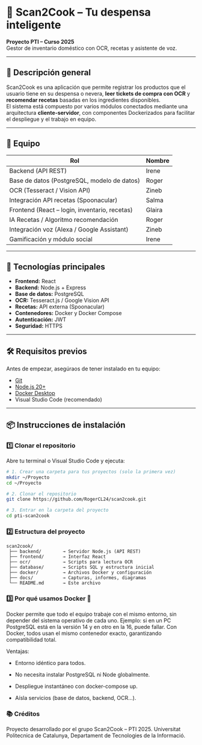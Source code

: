 # 🥫 Scan2Cook – Tu despensa inteligente

**Proyecto PTI – Curso 2025**  
Gestor de inventario doméstico con OCR, recetas y asistente de voz.

---

## 🚀 Descripción general

Scan2Cook es una aplicación que permite registrar los productos que el usuario tiene en su despensa o nevera, **leer tickets de compra con OCR** y **recomendar recetas** basadas en los ingredientes disponibles.  
El sistema está compuesto por varios módulos conectados mediante una arquitectura **cliente-servidor**, con componentes Dockerizados para facilitar el despliegue y el trabajo en equipo.

---

## 👥 Equipo

| Rol | Nombre |
|-----|--------|
| Backend (API REST) | Irene |
| Base de datos (PostgreSQL, modelo de datos) | Roger |
| OCR (Tesseract / Vision API) | Zineb |
| Integración API recetas (Spoonacular) | Salma |
| Frontend (React – login, inventario, recetas) | Glaira |
| IA Recetas / Algoritmo recomendación | Roger |
| Integración voz (Alexa / Google Assistant) | Zineb |
| Gamificación y módulo social | Irene |


---

## 🧩 Tecnologías principales

- **Frontend:** React  
- **Backend:** Node.js + Express  
- **Base de datos:** PostgreSQL  
- **OCR:** Tesseract.js / Google Vision API  
- **Recetas:** API externa (Spoonacular)  
- **Contenedores:** Docker y Docker Compose  
- **Autenticación:** JWT  
- **Seguridad:** HTTPS  

---

## 🛠️ Requisitos previos

Antes de empezar, asegúraos de tener instalado en tu equipo:

- [Git](https://git-scm.com/downloads)
- [Node.js 20+](https://nodejs.org/)
- [Docker Desktop](https://www.docker.com/products/docker-desktop/)
- Visual Studio Code (recomendado)

---

## 📦 Instrucciones de instalación

### 1️⃣ Clonar el repositorio
Abre tu terminal o Visual Studio Code y ejecuta:

```bash
# 1. Crear una carpeta para tus proyectos (solo la primera vez)
mkdir ~/Proyecto
cd ~/Proyecto

# 2. Clonar el repositorio
git clone https://github.com/RogerCL24/scan2cook.git

# 3. Entrar en la carpeta del proyecto
cd pti-scan2cook
```

### 2️⃣ Estructura del proyecto

```
scan2cook/
 ├── backend/        → Servidor Node.js (API REST)
 ├── frontend/       → Interfaz React
 ├── ocr/            → Scripts para lectura OCR
 ├── database/       → Scripts SQL y estructura inicial
 ├── docker/         → Archivos Docker y configuración
 ├── docs/           → Capturas, informes, diagramas
 └── README.md       → Este archivo
 ```

 ### 3️⃣ Por qué usamos Docker 🐳
 Docker permite que todo el equipo trabaje con el mismo entorno, sin depender del sistema operativo de cada uno.
Ejemplo: si en un PC PostgreSQL está en la versión 14 y en otro en la 16, puede fallar.
Con Docker, todos usan el mismo contenedor exacto, garantizando compatibilidad total.

Ventajas:

- Entorno idéntico para todos.

- No necesita instalar PostgreSQL ni Node globalmente.

- Despliegue instantáneo con docker-compose up.

- Aísla servicios (base de datos, backend, OCR…).

### 📚 Créditos
Proyecto desarrollado por el grupo Scan2Cook – PTI 2025.
Universitat Politecnica de Catalunya, Departament de Tecnologies de la Informació.